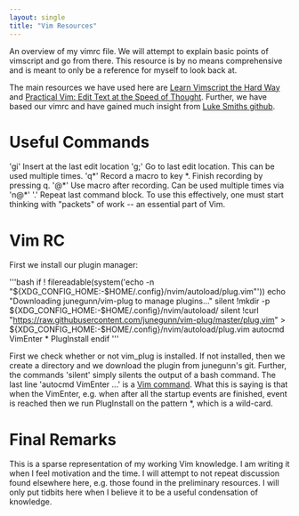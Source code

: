 ```yaml
---
layout: single 
title: "Vim Resources"
---
```

An overview of my vimrc file. We will attempt to explain basic points of vimscript and go from there. This resource is by no means comprehensive and is meant to only be a reference for myself to look back at.

The main resources we have used here are [Learn Vimscript the Hard Way](https://learnvimscriptthehardway.stevelosh.com/) and [Practical Vim: Edit Text at the Speed of Thought](https://www.amazon.com/Practical-Vim-Thought-Pragmatic-Programmers/dp/1934356980). Further, we have based our vimrc and have gained much insight from [Luke Smiths github](https://github.com/LukeSmithxyz).

# Useful Commands

'gi'  Insert at the last edit location
'g;'  Go to last edit location. This can be used multiple times.
'q\*'  Record a macro to key \*. Finish recording by pressing q.
'@\*'  Use macro after recording. Can be used multiple times via 'n@\*'
'.'   Repeat last command block. To use this effectively, one must start thinking with "packets" of work -- an essential part of Vim.

# Vim RC

First we install our plugin manager:

  '''bash
  if ! filereadable(system('echo -n "${XDG\_CONFIG\_HOME:-$HOME/.config}/nvim/autoload/plug.vim"'))
	    echo "Downloading junegunn/vim-plug to manage plugins..."
	    silent !mkdir -p ${XDG_CONFIG_HOME:-$HOME/.config}/nvim/autoload/
	    silent !curl "https://raw.githubusercontent.com/junegunn/vim-plug/master/plug.vim" > ${XDG_CONFIG_HOME:-$HOME/.config}/nvim/autoload/plug.vim
	    autocmd VimEnter * PlugInstall
  endif
  '''

First we check whether or not vim\_plug is installed. If not installed, then we create a directory and we download the plugin from junegunn's git. Further, the commands 'silent' simply silents the output of a bash command. The last line 'autocmd VimEnter ...' is a [Vim command](https://learnvimscriptthehardway.stevelosh.com/chapters/12.html). What this is saying is that when the VimEnter, e.g. when after all the startup events are finished, event is reached then we run PlugInstall on the pattern \*, which is a wild-card.


# Final Remarks

This is a sparse representation of my working Vim knowledge. I am writing it when I feel motivation and the time. I will attempt to not repeat discussion found elsewhere here, e.g. those found in the preliminary resources. I will only put tidbits here when I believe it to be a useful condensation of knowledge.


  

